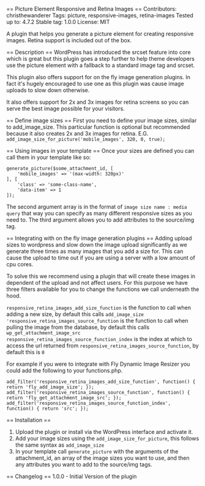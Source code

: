 == Picture Element Responsive and Retina Images ==
Contributors: christhewanderer
Tags: picture, responsive-images, retina-images
Tested up to: 4.7.2
Stable tag: 1.0.0
License: MIT

A plugin that helps you generate a picture element for creating responsive images. Retina support is included out of the box.

== Description ==
WordPress has introduced the srcset feature into core which is great but this plugin goes a step further to help theme developers use the picture element with a fallback to a standard image tag and srcset.

This plugin also offers support for on the fly image generation plugins. In fact it's hugely encouraged to use one as this plugin was cause image uploads to slow down otherwise.

It also offers support for 2x and 3x images for retina screens so you can serve the best image possible for your visitors.

== Define image sizes ==
First you need to define your image sizes, similar to add_image_size. This particular function is optional but recommended because it also creates 2x and 3x images for retina.
E.G. `add_image_size_for_picture('mobile_images', 320, 0, true);`

== Using images in your template ==
Once your sizes are defined you can call them in your template like so:
```
generate_picture($some_attachment_id, [
    'mobile_images' => '(max-width: 320px)'
], [
    'class' => 'some-class-name',
    'data-item' => 1
]);
```

The second argument array is in the format of `image size name : media query` that way you can specify as many different responsive sizes as you need to.
The third argument allows you to add attributes to the source/img tag.

== Integrating with on the fly image generation plugins ==
Adding upload sizes to wordpress and slow down the image upload significantly as we generate three times as many images that you add a size for. This can cause the upload to time out if you are using a server with a low amount of cpu cores.

To solve this we recommend using a plugin that will create these images in dependent of the upload and not affect users. For this purpose we have three filters available for you to change the functions we call underneath the hood.

`responsive_retina_images_add_size_function` is the function to call when adding a new size, by default this calls `add_image_size`
`'responsive_retina_images_source_function` is the function to call when pulling the image from the database, by default this calls `wp_get_attachment_image_src`
`responsive_retina_images_source_function_index` is the index at which to access the url returned from `responsive_retina_images_source_function`, by default this is `0`

For example if you were to integrate with Fly Dynamic Image Resizer you could add the following to your functions.php.

```
add_filter('responsive_retina_images_add_size_function', function() { return 'fly_add_image_size'; });
add_filter('responsive_retina_images_source_function', function() { return 'fly_get_attachment_image_src'; });
add_filter('responsive_retina_images_source_function_index', function() { return 'src'; });
```

== Installation ==
1. Upload the plugin or install via the WordPress interface and activate it.
2. Add your image sizes using the `add_image_size_for_picture`, this follows the same syntax as `add_image_size`
3. In your template call `generate_picture` with the arguments of the attachment_id, an array of the image sizes you want to use, and then any attributes you want to add to the source/img tags.

== Changelog ==
1.0.0 - Initial Version of the plugin
